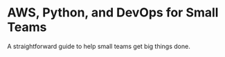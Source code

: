# AWS, Python, and DevOps for Small Teams
A straightforward guide to help small teams get big things done.
